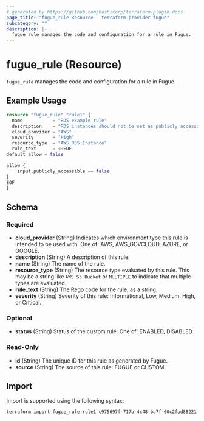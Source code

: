 ```yaml
---
# generated by https://github.com/hashicorp/terraform-plugin-docs
page_title: "fugue_rule Resource - terraform-provider-fugue"
subcategory: ""
description: |-
  fugue_rule manages the code and configuration for a rule in Fugue.
---
```


# fugue_rule (Resource)

`fugue_rule` manages the code and configuration for a rule in Fugue.

## Example Usage

```terraform
resource "fugue_rule" "rule1" {
  name           = "RDS example rule"
  description    = "RDS instances should not be set as publicly accessible."
  cloud_provider = "AWS"
  severity       = "High"
  resource_type  = "AWS.RDS.Instance"
  rule_text      = <<EOF
default allow = false

allow {
    input.publicly_accessible == false
}
EOF
}
```

<!-- schema generated by tfplugindocs -->
## Schema

### Required

- **cloud_provider** (String) Indicates which environment type this rule is intended to be used with. One of: AWS, AWS_GOVCLOUD, AZURE, or GOOGLE.
- **description** (String) A description of this rule.
- **name** (String) The name of the rule.
- **resource_type** (String) The resource type evaluated by this rule. This may be a string like `AWS.S3.Bucket` or `MULTIPLE` to indicate that multiple types are evaluated.
- **rule_text** (String) The Rego code for the rule, as a string.
- **severity** (String) Severity of this rule: Informational, Low, Medium, High, or Critical.

### Optional

- **status** (String) Status of the custom rule. One of: ENABLED, DISABLED.

### Read-Only

- **id** (String) The unique ID for this rule as generated by Fugue.
- **source** (String) The source of this rule: FUGUE or CUSTOM.

## Import

Import is supported using the following syntax:

```shell
terraform import fugue_rule.rule1 c975697f-717b-4c48-ba7f-60c2fbd88221
```
